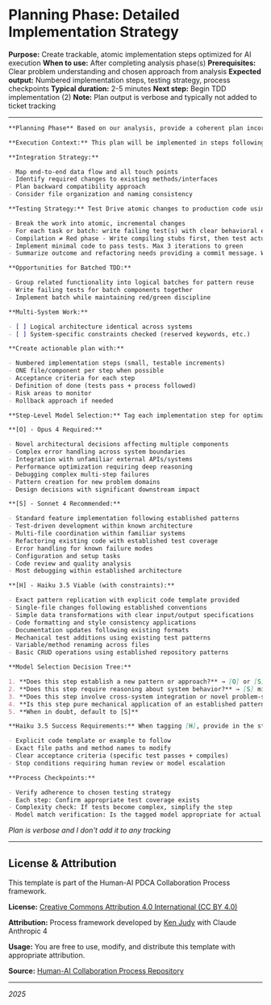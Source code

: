 # Planning Phase: Detailed Implementation Strategy

**Purpose:** Create trackable, atomic implementation steps optimized for AI execution
**When to use:** After completing analysis phase(s)
**Prerequisites:** Clear problem understanding and chosen approach from analysis
**Expected output:** Numbered implementation steps, testing strategy, process checkpoints
**Typical duration:** 2-5 minutes
**Next step:** Begin TDD implementation (2)
**Note:** Plan output is verbose and typically not added to ticket tracking

---
``` markdown
**Planning Phase** Based on our analysis, provide a coherent plan incorporating our refinements that is optimized for your use as context for the implementation:

**Execution Context:** This plan will be implemented in steps following TDD discipline with human supervision. Each step tagged for optimal model selection within the same thread context.

**Integration Strategy:**

- Map end-to-end data flow and all touch points
- Identify required changes to existing methods/interfaces
- Plan backward compatibility approach
- Consider file organization and naming consistency

**Testing Strategy:** Test Drive atomic changes to production code using red/green strategy

- Break the work into atomic, incremental changes
- For each task or batch: write failing test(s) with clear behavioral expectations that drive code changes needed
- Compilation ≠ Red phase - Write compiling stubs first, then test actual behavior expectations, not symbol existence
- Implement minimal code to pass tests. Max 3 iterations to green
- Summarize outcome and refactoring needs providing a commit message. Wait for approval before proceeding

**Opportunities for Batched TDD:**

- Group related functionality into logical batches for pattern reuse
- Write failing tests for batch components together
- Implement batch while maintaining red/green discipline

**Multi-System Work:**

- [ ] Logical architecture identical across systems
- [ ] System-specific constraints checked (reserved keywords, etc.)

**Create actionable plan with:**

- Numbered implementation steps (small, testable increments)
- ONE file/component per step when possible
- Acceptance criteria for each step
- Definition of done (tests pass + process followed)
- Risk areas to monitor
- Rollback approach if needed

**Step-Level Model Selection:** Tag each implementation step for optimal model use:

**[O] - Opus 4 Required:**

- Novel architectural decisions affecting multiple components
- Complex error handling across system boundaries
- Integration with unfamiliar external APIs/systems
- Performance optimization requiring deep reasoning
- Debugging complex multi-step failures
- Pattern creation for new problem domains
- Design decisions with significant downstream impact

**[S] - Sonnet 4 Recommended:**

- Standard feature implementation following established patterns
- Test-driven development within known architecture
- Multi-file coordination within familiar systems
- Refactoring existing code with established test coverage
- Error handling for known failure modes
- Configuration and setup tasks
- Code review and quality analysis
- Most debugging within established architecture

**[H] - Haiku 3.5 Viable (with constraints):**

- Exact pattern replication with explicit code template provided
- Single-file changes following established conventions
- Simple data transformations with clear input/output specifications
- Code formatting and style consistency applications
- Documentation updates following existing formats
- Mechanical test additions using existing test patterns
- Variable/method renaming across files
- Basic CRUD operations using established repository patterns

**Model Selection Decision Tree:**

1. **Does this step establish a new pattern or approach?** → [O] or [S]
2. **Does this step require reasoning about system behavior?** → [S] minimum
3. **Does this step involve cross-system integration or novel problem-solving?** → [O]
4. **Is this step pure mechanical application of an established pattern?** → [H] possible
5. **When in doubt, default to [S]**

**Haiku 3.5 Success Requirements:** When tagging [H], provide in the step description:

- Explicit code template or example to follow
- Exact file paths and method names to modify
- Clear acceptance criteria (specific test passes + compiles)
- Stop conditions requiring human review or model escalation

**Process Checkpoints:**

- Verify adherence to chosen testing strategy
- Each step: Confirm appropriate test coverage exists
- Complexity check: If tests become complex, simplify the step
- Model match verification: Is the tagged model appropriate for actual complexity encountered?

```

_Plan is verbose and I don't add it to any tracking_


---

## License & Attribution

This template is part of the Human-AI PDCA Collaboration Process framework.

**License:** [Creative Commons Attribution 4.0 International (CC BY 4.0)](https://creativecommons.org/licenses/by/4.0/)

**Attribution:** Process framework developed by [Ken Judy](https://github.com/kenjudy) with Claude Anthropic 4

**Usage:** You are free to use, modify, and distribute this template with appropriate attribution. 

**Source:** [Human-AI Collaboration Process Repository](https://github.com/kenjudy/human-ai-collaboration-process)

---
*2025*